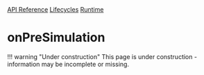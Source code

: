 <div class="pmwdoc-reference-breadcrumbs">
<a href="../../../">API Reference</a>
<a href="../../">Lifecycles</a>
<a href="../">Runtime</a>
</div>

# onPreSimulation

!!! warning "Under construction"
    This page is under construction - information may be incomplete or missing.
